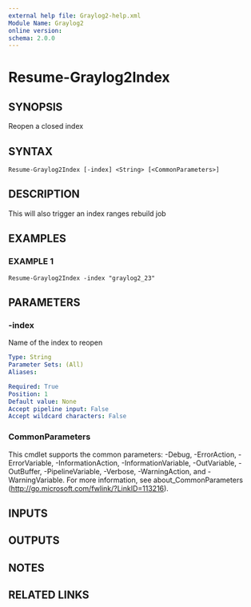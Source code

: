 ```yaml
---
external help file: Graylog2-help.xml
Module Name: Graylog2
online version:
schema: 2.0.0
---
```


# Resume-Graylog2Index

## SYNOPSIS
Reopen a closed index

## SYNTAX

```
Resume-Graylog2Index [-index] <String> [<CommonParameters>]
```

## DESCRIPTION
This will also trigger an index ranges rebuild job

## EXAMPLES

### EXAMPLE 1
```
Resume-Graylog2Index -index "graylog2_23"
```

## PARAMETERS

### -index
Name of the index to reopen

```yaml
Type: String
Parameter Sets: (All)
Aliases:

Required: True
Position: 1
Default value: None
Accept pipeline input: False
Accept wildcard characters: False
```

### CommonParameters
This cmdlet supports the common parameters: -Debug, -ErrorAction, -ErrorVariable, -InformationAction, -InformationVariable, -OutVariable, -OutBuffer, -PipelineVariable, -Verbose, -WarningAction, and -WarningVariable.
For more information, see about_CommonParameters (http://go.microsoft.com/fwlink/?LinkID=113216).

## INPUTS

## OUTPUTS

## NOTES

## RELATED LINKS

